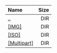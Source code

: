 |Name|Size|
|:---|---:|
|[..](../index.html)|DIR|
|[[IMG]]([IMG]/index.html)|DIR|
|[[ISO]]([ISO]/index.html)|DIR|
|[[Multipart]]([Multipart]/index.html)|DIR|
